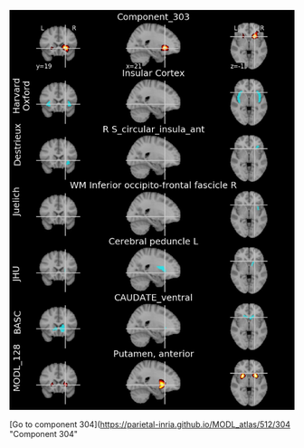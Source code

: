 


![303](preliminary/303.jpg "Component 303")

[Go to component 304](https://parietal-inria.github.io/MODL_atlas/512/304 "Component 304"